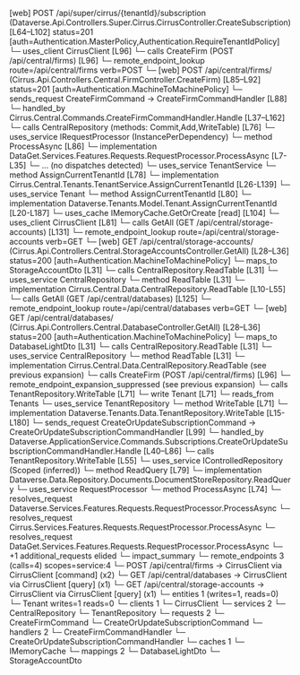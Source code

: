 [web] POST /api/super/cirrus/{tenantId}/subscription  (Dataverse.Api.Controllers.Super.Cirrus.CirrusController.CreateSubscription)  [L64–L102] status=201 [auth=Authentication.MasterPolicy,Authentication.RequireTenantIdPolicy]
  └─ uses_client CirrusClient [L96]
    └─ calls CreateFirm (POST /api/central/firms) [L96]
      └─ remote_endpoint_lookup route=/api/central/firms verb=POST
        └─ [web] POST /api/central/firms/  (Cirrus.Api.Controllers.Central.FirmController.CreateFirm)  [L85–L92] status=201 [auth=Authentication.MachineToMachinePolicy]
          └─ sends_request CreateFirmCommand -> CreateFirmCommandHandler [L88]
            └─ handled_by Cirrus.Central.Commands.CreateFirmCommandHandler.Handle [L37–L162]
              └─ calls CentralRepository (methods: Commit,Add,WriteTable) [L76]
              └─ uses_service IRequestProcessor (InstancePerDependency)
                └─ method ProcessAsync [L86]
                  └─ implementation DataGet.Services.Features.Requests.RequestProcessor.ProcessAsync [L7-L35]
                    └─ ... (no dispatches detected)
              └─ uses_service TenantService
                └─ method AssignCurrentTenantId [L78]
                  └─ implementation Cirrus.Central.Tenants.TenantService.AssignCurrentTenantId [L26-L139]
                    └─ uses_service Tenant
                      └─ method AssignCurrentTenantId [L80]
                        └─ implementation Dataverse.Tenants.Model.Tenant.AssignCurrentTenantId [L20-L187]
                    └─ uses_cache IMemoryCache.GetOrCreate [read] [L104]
  └─ uses_client CirrusClient [L81]
    └─ calls GetAll (GET /api/central/storage-accounts) [L131]
      └─ remote_endpoint_lookup route=/api/central/storage-accounts verb=GET
        └─ [web] GET /api/central/storage-accounts/  (Cirrus.Api.Controllers.Central.StorageAccountsController.GetAll)  [L28–L36] status=200 [auth=Authentication.MachineToMachinePolicy]
          └─ maps_to StorageAccountDto [L31]
          └─ calls CentralRepository.ReadTable [L31]
          └─ uses_service CentralRepository
            └─ method ReadTable [L31]
              └─ implementation Cirrus.Central.Data.CentralRepository.ReadTable [L10-L55]
    └─ calls GetAll (GET /api/central/databases) [L125]
      └─ remote_endpoint_lookup route=/api/central/databases verb=GET
        └─ [web] GET /api/central/databases/  (Cirrus.Api.Controllers.Central.DatabaseController.GetAll)  [L28–L36] status=200 [auth=Authentication.MachineToMachinePolicy]
          └─ maps_to DatabaseLightDto [L31]
          └─ calls CentralRepository.ReadTable [L31]
          └─ uses_service CentralRepository
            └─ method ReadTable [L31]
              └─ implementation Cirrus.Central.Data.CentralRepository.ReadTable (see previous expansion)
    └─ calls CreateFirm (POST /api/central/firms) [L96]
      └─ remote_endpoint_expansion_suppressed (see previous expansion)
  └─ calls TenantRepository.WriteTable [L71]
  └─ write Tenant [L71]
    └─ reads_from Tenants
  └─ uses_service TenantRepository
    └─ method WriteTable [L71]
      └─ implementation Dataverse.Tenants.Data.TenantRepository.WriteTable [L15-L180]
  └─ sends_request CreateOrUpdateSubscriptionCommand -> CreateOrUpdateSubscriptionCommandHandler [L99]
    └─ handled_by Dataverse.ApplicationService.Commands.Subscriptions.CreateOrUpdateSubscriptionCommandHandler.Handle [L40–L86]
      └─ calls TenantRepository.WriteTable [L55]
      └─ uses_service IControlledRepository<DocumentStore> (Scoped (inferred))
        └─ method ReadQuery [L79]
          └─ implementation Dataverse.Data.Repository.Documents.DocumentStoreRepository.ReadQuery
      └─ uses_service RequestProcessor
        └─ method ProcessAsync [L74]
          └─ resolves_request Dataverse.Services.Features.Requests.RequestProcessor.ProcessAsync
          └─ resolves_request Cirrus.Services.Features.Requests.RequestProcessor.ProcessAsync
          └─ resolves_request DataGet.Services.Features.Requests.RequestProcessor.ProcessAsync
          └─ +1 additional_requests elided
  └─ impact_summary
    └─ remote_endpoints 3 (calls=4) scopes=service:4
      └─ POST /api/central/firms -> CirrusClient via CirrusClient [command] (x2)
      └─ GET /api/central/databases -> CirrusClient via CirrusClient [query] (x1)
      └─ GET /api/central/storage-accounts -> CirrusClient via CirrusClient [query] (x1)
    └─ entities 1 (writes=1, reads=0)
      └─ Tenant writes=1 reads=0
    └─ clients 1
      └─ CirrusClient
    └─ services 2
      └─ CentralRepository
      └─ TenantRepository
    └─ requests 2
      └─ CreateFirmCommand
      └─ CreateOrUpdateSubscriptionCommand
    └─ handlers 2
      └─ CreateFirmCommandHandler
      └─ CreateOrUpdateSubscriptionCommandHandler
    └─ caches 1
      └─ IMemoryCache
    └─ mappings 2
      └─ DatabaseLightDto
      └─ StorageAccountDto

